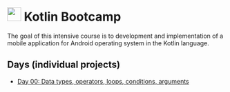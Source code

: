 # <img height="32" width="32" src="https://upload.wikimedia.org/wikipedia/commons/7/74/Kotlin_Icon.png" /> Kotlin Bootcamp
The goal of this intensive course is to development and implementation of a mobile application for Android operating system in the Kotlin language.
## Days (individual projects)
- [Day 00: Data types, operators, loops, conditions, arguments](https://github.com/IldarGreen/KotlinCamp/tree/main/Day00)
